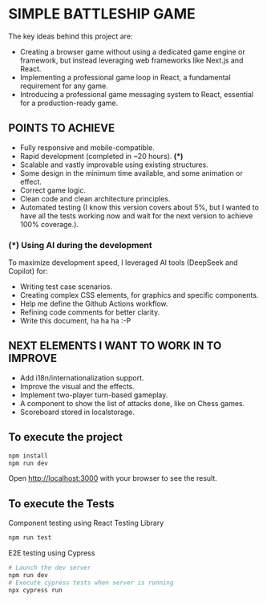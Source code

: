 # SIMPLE BATTLESHIP GAME

The key ideas behind this project are:

- Creating a browser game without using a dedicated game engine or framework, but instead leveraging web frameworks like Next.js and React.
- Implementing a professional game loop in React, a fundamental requirement for any game.
- Introducing a professional game messaging system to React, essential for a production-ready game.

## POINTS TO ACHIEVE

- Fully responsive and mobile-compatible.
- Rapid development (completed in ~20 hours). **(\*)**
- Scalable and vastly improvable using existing structures.
- Some design in the minimum time available, and some animation or effect.
- Correct game logic.
- Clean code and clean architecture principles.
- Automated testing (I know this version covers about 5%, but I wanted to have all the tests working now and wait for the next version to achieve 100% coverage.).

### (\*) Using AI during the development

To maximize development speed, I leveraged AI tools (DeepSeek and Copilot) for:

- Writing test case scenarios.
- Creating complex CSS elements, for graphics and specific components.
- Help me define the Github Actions workflow.
- Refining code comments for better clarity.
- Write this document, ha ha ha :-P

## NEXT ELEMENTS I WANT TO WORK IN TO IMPROVE

- Add i18n/internationalization support.
- Improve the visual and the effects.
- Implement two-player turn-based gameplay.
- A component to show the list of attacks done, like on Chess games.
- Scoreboard stored in localstorage.

## To execute the project

```bash
npm install
npm run dev
```

Open [http://localhost:3000](http://localhost:3000) with your browser to see the result.

## To execute the Tests

Component testing using React Testing Library

```bash
npm run test
```

E2E testing using Cypress

```bash
# Launch the dev server
npm run dev
# Execute cypress tests when server is running
npx cypress run
```
